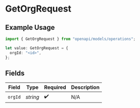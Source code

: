 # GetOrgRequest

## Example Usage

```typescript
import { GetOrgRequest } from "openapi/models/operations";

let value: GetOrgRequest = {
  orgId: "<id>",
};
```

## Fields

| Field              | Type               | Required           | Description        |
| ------------------ | ------------------ | ------------------ | ------------------ |
| `orgId`            | *string*           | :heavy_check_mark: | N/A                |